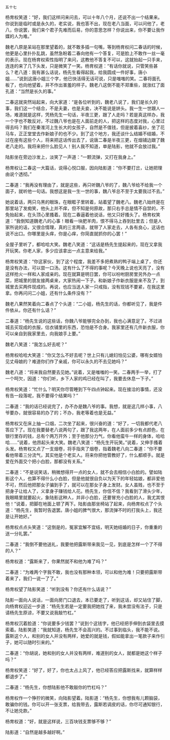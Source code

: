     五十七 

   杨育权笑道：“好，我们这样问来问去，可以十年八个月，还说不出一个结果来。你说到是临时或是永久的，老实说，我也答不出，现在老八当面，可以问他了，老八，你说罢，我们来个君子先难而后易，你的意思怎样？你说出来，你不要让我作媒的人为难。”

   魏老八原是呆站在那里望着的，就不敢多插一句嘴，等到杨育权问二春话的时候，他更是心里扑扑乱跳，虽然急盼着二春向他有一个答复，可是脸上不敢作一丝一毫的表示。现在杨育权索性指明了来问，这教他不答复不可以，这就抬起一只手来，连连的来了几下头发，只是微笑了一笑。杨育权道：“有话你就说，只管笑些甚么？老八道：我有甚么话说，杨先生看得起我，给我圆成一件好事，唐小姐……”说到这唐小姐三个字，他已快活得无话可说，只是嗤嗤的笑。二春将面孔板了，也向他望着，并不作出害羞的样子。魏老八这倒不能不郑重些，就涨红了面孔道：“当然是长久的事。”

   二春这就突然站起来，向大家道：“是各位听到的，魏老八说了，我们是长久的事，我们这一个结合，不是夫妻，也是夫妾，决不能说是姘头。我一生一世跟人一场，难道就是这样，凭杨先生一句话，半夜三更，跟了人走吗？若是真这样办，我一个字也不敢反对，不过魏八爷也是在人面前走的人，把这样的态度对我，心里过得去吗？我们在秦淮河上生长大的女孩子，自然是不值钱，但是披着喜纱，坐了花马车，正正堂堂去作新娘子的也不少。到了这个地方，我还谈什么结婚不结婚，不过在座有这些个人，将来把这话传出去了，说唐二春是半夜三更，在烟铺边跟了魏老八走的。我将来把什么脸见人！别人我不知道，单是陆影，他就不会放过我。”

   陆影坐在旁边沙发上，淡笑了一声道：“一颗流弹，又打在我身上。”

   杨育权让二春这一大篇话，说得心悦口服，因向陆影道：“你不要打岔，让她把理由说个透彻。”

   二春道：“我再没有理由了，就是这些，再只听魏八爷的了，魏八爷给不给我一个面子，就听他一句话。我想这是我一生一世的事，魏八爷总不至于太要我过不去。”

   她说着话，两只乌黑的眼珠，在眼眶子里转着，站着望了魏老八。魏老八始终是在那里站了发痴笑，他头上并不痒，但不知是何原故，那只右手总是情不自禁的，不免抬起来，在头顶心里搔着。现在二春逼着他说话，他又只好搔头了。杨育权笑道：“我倒知道魏老八的心事！眼看一块肥羊肉，恨不得马上吞到肚里去；但是人家所说的话，又很合情理，真的三言两语，就带了人家走去，人各有良心，这话也说不出口。你哪里是头痒，你是心痒，你简直就抓你的心罢！”

   全屋子里听了，都哈哈大笑。魏老八笑道：“这话是杨先生提起来的，现在又拿我开玩笑。你老人家，多少应该拿出一点主意来给我。”

   杨育权笑道：“你这家伙，到了这个程度，我差不多把煮熟的鸭子端上桌了，你还是没有办法，可以尝一口汤。这有什么了不得的事呢？今天晚上说也天亮了，没有这样抢火一样和人家成亲的。现在就算是明日罢，你可以吩咐厨房里另外办一点菜，把城里的朋友接两桌来，大家热闹一下子。和新娘子作新衣服是来不及了，到城里去买两件现成的。再说，也应当送人家一只戒指，没有现钱不要紧，在我这里拿。你再问问二小姐，还有什么条件没有？”

   魏老八果然笑着向二春点了个头道：“二小姐，杨先生的话，你都听见了，我是件件依从，你还有什么话？”

   二春道：“杨先生说的这些话，你魏八爷能够完全办到，我也心满意足了。不过进城去买现成的衣服，估衣铺里的东西，恐怕是不合身。我家里还有几件新衣服，你可以亲自到我家里去，向我娘手上要。”

   魏老八笑道：“我怎么好去呢？”

   杨育权哈哈大笑道：“你又怎么不好去呢？世上只有儿媳妇怕见公婆，哪有女婿怕见丈母娘的？难道你们作了亲戚，你可以永久的不去见她吗？”

   魏老八道：“将来我自然要去见她。”说着，又是嗤嗤的一笑。二春两手一举，打了一个呵欠，因道：“你们听，乡下人家的鸡已经在叫了，我要去休息一下子。”

   杨育权笑道：“忙什么？明天你尽管睡到下午四点钟起来。现在接洽的事情，还没有告一段落呢，我不要得个结果吗？”

   二春道：“我的话已经说完了，办不办是魏八爷的事。我想，就是这几样小事，八爷要办，就很容易的办了的；不办，我老等着也是无益。”

   杨育权又在床上抽一口烟，二次坐了起来，很兴奋的道：“好了，一切我都代老八答应下了。现在我要替老八说两句了，跟了我这两年，在人面前多少有点颜色，在银行里存的钱，总有个两万开外；至于他那分力气，你看他蛮牛一样的身体，哈哈哈……”说着，他昂起头来大笑。魏老八笑道：“杨先生开玩笑。”说着，又伸手搔着头发。杨育权又点了一支烟卷，将手指夹了烟卷，指着魏老八向二春道：“你不要看他带着三分流气，其实他是个老实人。将来你把他管教好了，什么都顺手。就是爱在外面交个把小白脸，那都没有关系。”

   二春道：“不是说笑话，稍微想得开一点的女人，就不会去相信小白脸的。譬如陆影这个人，也算不得什么小白脸，但是他就很自负以为天下的年轻姑娘，都非爱他不可，然后他把那女子骗到手了，就可以在那女子身上发财。女人虽贱，也不至于把身子让给人了，义拿身子赚钱给人花。杨先生，你信不信？我看到了滑头少年，我眼睛里就要起火，象陆影这种人，并非小白脸，还要冒充小白脸的人，我尤其恨他！”说着，把脚在地面上顿了两下。陆影由那坐椅站了起来，向杨育权点了个头道：“杨先生，我暂时告退罢。唐小姐的脾气很大，那流弹不时的打我头上，我还是让开她好。”

   杨育权点点头笑道：“这倒是的，冤家宜解不宜结，明天她结婚的日子，你重重的送一分礼罢。”

   二春道：“我倒不要他送礼，我要他把露斯带来我见一见，到底是怎样一个了不得的人？”

   杨育权道：“露斯来了，你果然就不和他为难了吗？”

   二春道：“为难两个字我不敢，我也没有那种本领，可以和他为难！只要把露斯带着来了，我们一说一了了。”

   杨育权望了陆影笑道：“听到没有？你还有什么话说？”

   陆影一面向人说话，一面向房门口退去，本已要走了，听到这话，却又站住了脚，向杨育权迎近一步道：“杨先生若是一定要我把她找了来，我未尝没有法子，只是请杨先生原谅，不要又说我敲竹杠。”

   杨育权沉着脸道：“你说要多少钱罢？”说到个这钱字，他已经把手伸到衣袋里去摸索着。陆影笑道：“我就知道，杨先生不会高兴的。不过事到临头，我不能不说。露斯这个人，和别的女人并没有两样，她爱的就是钱，假如能拿出一笔款子来作引子，她可以随时引来的。”

   二春道：“你胡说，她和别的女人并没有两样，难道别的女人，就都是她这个样子吗？”

   杨育权笑道：“好了，好了，你也太占上风了，他已经答应把露斯找来，就算样样都退步了。”

   二春道：“杨先生，你想陆影他不敢敲你的竹杠吗？”

   杨育权作一个狰狞的微笑，向陆影望着。陆影道：“杨先生，你想我有儿颗脑袋，敢骗你的钱。你可以开一张支票，给我带去，露斯若调皮的话，你尽可通知银行，不让她兑款。”

   杨育权道：“好，就是这样说，三百块钱支票够不够？”

   陆影道：“自然是越多越好啊。”

